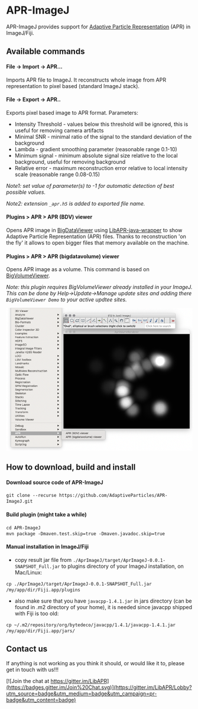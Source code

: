 # APR-ImageJ
APR-ImageJ provides support for [Adaptive Particle Representation](https://github.com/AdaptiveParticles/LibAPR) (APR) in ImageJ/Fiji.

## Available commands
#### File -> Import -> APR...
Imports APR file to ImageJ. It reconstructs whole image from APR representation to pixel based (standard ImageJ stack).
 
#### File -> Export -> APR..
Exports pixel based image to APR format. 
Parameters:
- Intensity Threshold - values below this threshold will be ignored, this is useful for removing camera artifacts
- Minimal SNR - minimal ratio of the signal to the standard deviation of the background
- Lambda - gradient smoothing parameter (reasonable range 0.1-10)
- Minimum signal - minimum absolute signal size relative to the local background, useful for removing background 
- Relative error - maximum reconstruction error relative to local intensity scale (reasonable range 0.08-0.15)

*Note1: set value of parameter(s) to -1 for automatic detection of best possible values.*

*Note2: extension ```_apr.h5``` is added to exported file name.*

#### Plugins > APR > APR (BDV) viewer
Opens APR image in [BigDataViewer](https://github.com/bigdataviewer/bigdataviewer-vistools) using [LibAPR-java-wrapper](https://github.com/krzysg/LibAPR-java-wrapper) to show Adaptive Particle Representation (APR) files. Thanks to reconstruction 'on the fly' it allows to open bigger files that memory available on the machine.

#### Plugins > APR > APR (bigdatavolume) viewer
Opens APR image as a volume. This command is based on [BigVolumeViewer](https://github.com/tpietzsch/jogl-minimal).

*Note: this plugin requires BigVolumeViewer already installed in your ImageJ. This can be done by Help->Update->Manage update sites and adding there ```BigVolumeViewer Demo``` to your active updtee sites.* 

![Example of APR volume viewer](AprImageJ/src/main/resources/AprVolumeVierwer.png?raw=true)

## How to download, build and install
#### Download source code of APR-ImageJ
```
git clone --recurse https://github.com/AdaptiveParticles/APR-ImageJ.git
```
#### Build plugin (might take a while)
```
cd APR-ImageJ
mvn package -Dmaven.test.skip=true -Dmaven.javadoc.skip=true
```
#### Manual installation in ImageJ/Fiji
- copy result jar file from ```./AprImageJ/target/AprImageJ-0.0.1-SNAPSHOT_Full.jar``` 
   to plugins directory of your ImageJ installation, on Mac/Linux:
```
cp ./AprImageJ/target/AprImageJ-0.0.1-SNAPSHOT_Full.jar   /my/app/dir/Fiji.app/plugins
```
- also make sure that you have ```javacpp-1.4.1.jar``` in jars directory (can be found in .m2 directory of your home),
   it is needed since javacpp shipped with Fiji is too old:
```
cp ~/.m2/repository/org/bytedeco/javacpp/1.4.1/javacpp-1.4.1.jar /my/app/dir/Fiji.app/jars/
```

## Contact us

If anything is not working as you think it should, or would like it to, please get in touch with us!!!

[![Join the chat at https://gitter.im/LibAPR](https://badges.gitter.im/Join%20Chat.svg)](https://gitter.im/LibAPR/Lobby?utm_source=badge&utm_medium=badge&utm_campaign=pr-badge&utm_content=badge)

